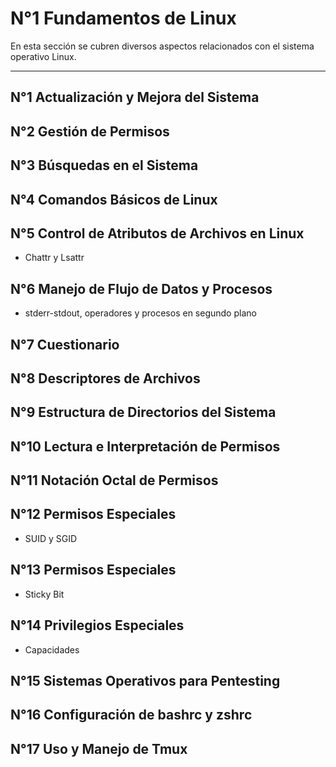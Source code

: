# N°1 Fundamentos de Linux

En esta sección se cubren diversos aspectos relacionados con el sistema operativo Linux.

---

## N°1 Actualización y Mejora del Sistema

## N°2 Gestión de Permisos

## N°3 Búsquedas en el Sistema

## N°4 Comandos Básicos de Linux

## N°5 Control de Atributos de Archivos en Linux

- Chattr y Lsattr

## N°6 Manejo de Flujo de Datos y Procesos

- stderr-stdout, operadores y procesos en segundo plano

## N°7 Cuestionario

## N°8 Descriptores de Archivos

## N°9 Estructura de Directorios del Sistema

## N°10 Lectura e Interpretación de Permisos

## N°11 Notación Octal de Permisos

## N°12 Permisos Especiales

- SUID y SGID

## N°13 Permisos Especiales

- Sticky Bit

## N°14 Privilegios Especiales

- Capacidades

## N°15 Sistemas Operativos para Pentesting

## N°16 Configuración de bashrc y zshrc

## N°17 Uso y Manejo de Tmux
